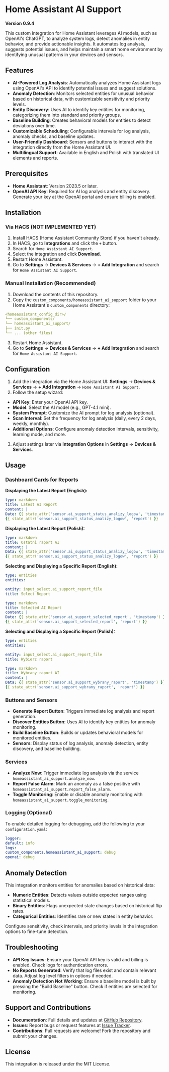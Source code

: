 # Home Assistant AI Support

**Version 0.9.4**

This custom integration for Home Assistant leverages AI models, such as OpenAI's ChatGPT, to analyze system logs, detect anomalies in entity behavior, and provide actionable insights. It automates log analysis, suggests potential issues, and helps maintain a smart home environment by identifying unusual patterns in your devices and sensors.

## Features

- **AI-Powered Log Analysis**: Automatically analyzes Home Assistant logs using OpenAI's API to identify potential issues and suggest solutions.
- **Anomaly Detection**: Monitors selected entities for unusual behavior based on historical data, with customizable sensitivity and priority levels.
- **Entity Discovery**: Uses AI to identify key entities for monitoring, categorizing them into standard and priority groups.
- **Baseline Building**: Creates behavioral models for entities to detect deviations over time.
- **Customizable Scheduling**: Configurable intervals for log analysis, anomaly checks, and baseline updates.
- **User-Friendly Dashboard**: Sensors and buttons to interact with the integration directly from the Home Assistant UI.
- **Multilingual Support**: Available in English and Polish with translated UI elements and reports.

## Prerequisites

- **Home Assistant**: Version 2023.5 or later.
- **OpenAI API Key**: Required for AI log analysis and entity discovery. Generate your key at the OpenAI portal and ensure billing is enabled.

## Installation

### Via HACS (NOT IMPLEMENTED YET)

1. Install HACS (Home Assistant Community Store) if you haven't already.
2. In HACS, go to **Integrations** and click the `+` button.
3. Search for `Home Assistant AI Support`.
4. Select the integration and click **Download**.
5. Restart Home Assistant.
6. Go to **Settings** → **Devices & Services** → **+ Add Integration** and search for `Home Assistant AI Support`.

### Manual Installation (Recommended)

1. Download the contents of this repository.
2. Copy the `custom_components/homeassistant_ai_support` folder to your Home Assistant's `custom_components` directory:
```yaml
<homeassistant_config_dir>/
└── custom_components/
└── homeassistant_ai_support/
├── init.py
└── ... (other files)
```
3. Restart Home Assistant.
4. Go to **Settings** → **Devices & Services** → **+ Add Integration** and search for `Home Assistant AI Support`.

## Configuration

1. Add the integration via the Home Assistant UI: **Settings** → **Devices & Services** → **+ Add Integration** → `Home Assistant AI Support`.
2. Follow the setup wizard:
- **API Key**: Enter your OpenAI API key.
- **Model**: Select the AI model (e.g., GPT-4.1 mini).
- **System Prompt**: Customize the AI prompt for log analysis (optional).
- **Scan Interval**: Set the frequency for log analysis (daily, every 2 days, weekly, monthly).
- **Additional Options**: Configure anomaly detection intervals, sensitivity, learning mode, and more.
3. Adjust settings later via **Integration Options** in **Settings** → **Devices & Services**.

## Usage

### Dashboard Cards for Reports

**Displaying the Latest Report (English):**
```yaml
type: markdown
title: Latest AI Report
content: |
Date: {{ state_attr('sensor.ai_support_status_analizy_logow', 'timestamp') }}
{{ state_attr('sensor.ai_support_status_analizy_logow', 'report') }}
```

**Displaying the Latest Report (Polish):**
```yaml
type: markdown
title: Ostatni raport AI
content: |
Data: {{ state_attr('sensor.ai_support_status_analizy_logow', 'timestamp') }}
{{ state_attr('sensor.ai_support_status_analizy_logow', 'report') }}
```

**Selecting and Displaying a Specific Report (English):**
```yaml
type: entities
entities:

entity: input_select.ai_support_report_file
title: Select Report
```

```yaml
type: markdown
title: Selected AI Report
content: |
Date: {{ state_attr('sensor.ai_support_selected_report', 'timestamp') }}
{{ state_attr('sensor.ai_support_selected_report', 'report') }}
```

**Selecting and Displaying a Specific Report (Polish):**
```yaml
type: entities
entities:

entity: input_select.ai_support_report_file
title: Wybierz raport
```

```yaml
type: markdown
title: Wybrany raport AI
content: |
Data: {{ state_attr('sensor.ai_support_wybrany_raport', 'timestamp') }}
{{ state_attr('sensor.ai_support_wybrany_raport', 'report') }}
```

### Buttons and Sensors

- **Generate Report Button**: Triggers immediate log analysis and report generation.
- **Discover Entities Button**: Uses AI to identify key entities for anomaly monitoring.
- **Build Baseline Button**: Builds or updates behavioral models for monitored entities.
- **Sensors**: Display status of log analysis, anomaly detection, entity discovery, and baseline building.

### Services

- **Analyze Now**: Trigger immediate log analysis via the service `homeassistant_ai_support.analyze_now`.
- **Report False Alarm**: Mark an anomaly as a false positive with `homeassistant_ai_support.report_false_alarm`.
- **Toggle Monitoring**: Enable or disable anomaly monitoring with `homeassistant_ai_support.toggle_monitoring`.

### Logging (Optional)

To enable detailed logging for debugging, add the following to your `configuration.yaml`:
```yaml
logger:
default: info
logs:
custom_components.homeassistant_ai_support: debug
openai: debug
```

## Anomaly Detection

This integration monitors entities for anomalies based on historical data:
- **Numeric Entities**: Detects values outside expected ranges using statistical models.
- **Binary Entities**: Flags unexpected state changes based on historical flip rates.
- **Categorical Entities**: Identifies rare or new states in entity behavior.

Configure sensitivity, check intervals, and priority levels in the integration options to fine-tune detection.

## Troubleshooting

- **API Key Issues**: Ensure your OpenAI API key is valid and billing is enabled. Check logs for authentication errors.
- **No Reports Generated**: Verify that log files exist and contain relevant data. Adjust log level filters in options if needed.
- **Anomaly Detection Not Working**: Ensure a baseline model is built by pressing the "Build Baseline" button. Check if entities are selected for monitoring.

## Support and Contributions

- **Documentation**: Full details and updates at [GitHub Repository](https://github.com/smartkwadrat/homeassistant-ai-support).
- **Issues**: Report bugs or request features at [Issue Tracker](https://github.com/smartkwadrat/homeassistant-ai-support/issues).
- **Contributions**: Pull requests are welcome! Fork the repository and submit your changes.

## License

This integration is released under the MIT License.